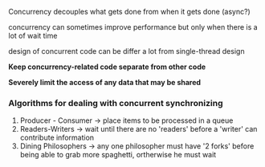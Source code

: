 Concurrency decouples what gets done from when it gets done (async?)

concurrency can sometimes improve performance but only when there is a lot of wait time

design of concurrent code can be differ a lot from single-thread design

**Keep concurrency-related code separate from other code**

**Severely limit the access of any data that may be shared**

### Algorithms for dealing with concurrent synchronizing
1) Producer - Consumer -> place items to be processed in a queue
2) Readers-Writers -> wait until there are no 'readers' before a 'writer' can contribute information
3) Dining Philosophers -> any one philosopher must have '2 forks' before being able to grab more spaghetti, ortherwise he must wait

